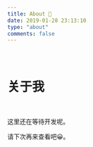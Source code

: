 ```yaml
---
title: About 📧
date: 2019-01-28 23:13:10
type: "about"
comments: false
---
```

#### <br/>

# 关于我

<br/>

这里还在等待开发呢。

请下次再来查看吧😀。












